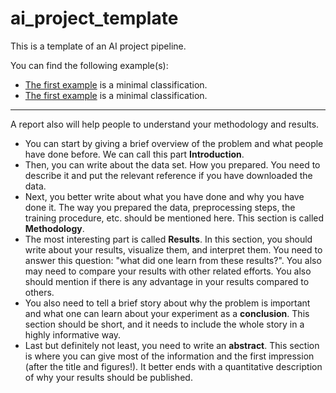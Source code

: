 # ai_project_template
This is a template of an AI project pipeline. 

You can find the following example(s):
- [The first example](example_1/README.md) is a minimal classification. 
- [The first example](http://example.net/) is a minimal classification. 

----------------------------------------------------------------------
A report also will help people to understand your methodology and results. 
- You can start by giving a brief overview of the problem and what people have done before. We can call this part **Introduction**. 
- Then, you can write about the data set. How you prepared. You need to describe it and put the relevant reference if you have downloaded the data.
- Next, you better write about what you have done and why you have done it. The way you prepared the data, preprocessing steps, the training procedure, etc. should be mentioned here. This section is called **Methodology**. 
- The most interesting part is called **Results**. In this section, you should write about your results, visualize them, and interpret them. You need to answer this question: "what did one learn from these results?". You also may need to compare your results with other related efforts. You also should mention if there is any advantage in your results compared to others. 
- You also need to tell a brief story about why the problem is important and what one can learn about your experiment as a **conclusion**. This section should be short, and it needs to include the whole story in a highly informative way.  
- Last but definitely not least, you need to write an **abstract**. This section is where you can give most of the information and the first impression (after the title and figures!). It better ends with a quantitative description of why your results should be published. 

